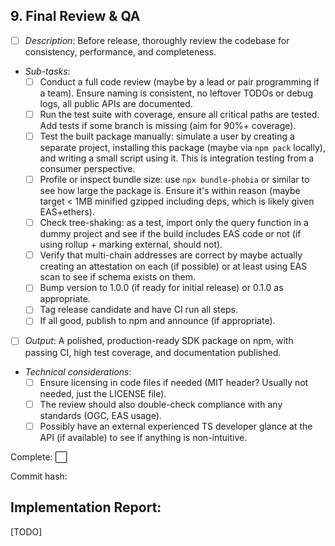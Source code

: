 ## **9. Final Review & QA**  
   - [ ] *Description*: Before release, thoroughly review the codebase for consistency, performance, and completeness.  
   - *Sub-tasks*:
     - [ ] Conduct a full code review (maybe by a lead or pair programming if a team). Ensure naming is consistent, no leftover TODOs or debug logs, all public APIs are documented.
     - [ ] Run the test suite with coverage, ensure all critical paths are tested. Add tests if some branch is missing (aim for 90%+ coverage).
     - [ ] Test the built package manually: simulate a user by creating a separate project, installing this package (maybe via `npm pack` locally), and writing a small script using it. This is integration testing from a consumer perspective.
     - [ ] Profile or inspect bundle size: use `npx bundle-phobia` or similar to see how large the package is. Ensure it's within reason (maybe target < 1MB minified gzipped including deps, which is likely given EAS+ethers).
     - [ ] Check tree-shaking: as a test, import only the query function in a dummy project and see if the build includes EAS code or not (if using rollup + marking external, should not).
     - [ ] Verify that multi-chain addresses are correct by maybe actually creating an attestation on each (if possible) or at least using EAS scan to see if schema exists on them.
     - [ ] Bump version to 1.0.0 (if ready for initial release) or 0.1.0 as appropriate.
     - [ ] Tag release candidate and have CI run all steps. 
     - [ ] If all good, publish to npm and announce (if appropriate).
   - [ ] *Output*: A polished, production-ready SDK package on npm, with passing CI, high test coverage, and documentation published.
   - *Technical considerations*: 
     - [ ] Ensure licensing in code files if needed (MIT header? Usually not needed, just the LICENSE file).
     - [ ] The review should also double-check compliance with any standards (OGC, EAS usage).
     - [ ] Possibly have an external experienced TS developer glance at the API (if available) to see if anything is non-intuitive.

Complete: ⬜️

Commit hash: <todo>

## Implementation Report:

[TODO]